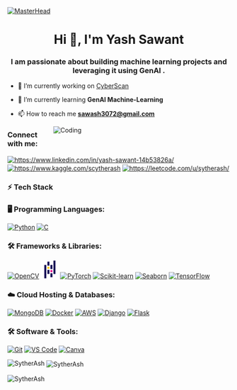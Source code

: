 [![MasterHead](https://firebasestorage.googleapis.com/v0/b/flexi-coding.appspot.com/o/dempgi7-520f8d5f-63d4-4453-8822-dbc149ae27f8.gif?alt=media&token=91c0c7b2-93c3-4029-b011-1a8703c5730d)](https://SytherAsh.io)

<h1 align="center">Hi 👋, I'm Yash Sawant</h1>
<h3 align="center">I am passionate about building machine learning projects and leveraging it using GenAI .</h3>

- 🔭 I’m currently working on [CyberScan](https://github.com/SytherAsh/CyberScan_CyberSecurity_ChatBot)

- 🌱 I’m currently learning **GenAI Machine-Learning**

- 📫 How to reach me **sawash3072@gmail.com**
<img align="right" alt="Coding" width="400" src="https://cdn.dribbble.com/users/1162077/screenshots/3848914/programmer.gif">
<h3 align="left">Connect with me:</h3>
<p align="left">
<a href="https://linkedin.com/in/https://www.linkedin.com/in/yash-sawant-14b53826a/" target="blank"><img align="center" src="https://raw.githubusercontent.com/rahuldkjain/github-profile-readme-generator/master/src/images/icons/Social/linked-in-alt.svg" alt="https://www.linkedin.com/in/yash-sawant-14b53826a/" height="30" width="40" /></a>
<a href="https://kaggle.com/https://www.kaggle.com/scytherash" target="blank"><img align="center" src="https://raw.githubusercontent.com/rahuldkjain/github-profile-readme-generator/master/src/images/icons/Social/kaggle.svg" alt="https://www.kaggle.com/scytherash" height="30" width="40" /></a>
<a href="https://www.leetcode.com/https://leetcode.com/u/sytherash/" target="blank"><img align="center" src="https://raw.githubusercontent.com/rahuldkjain/github-profile-readme-generator/master/src/images/icons/Social/leet-code.svg" alt="https://leetcode.com/u/sytherash/" height="30" width="40" /></a>
</p>
<h3 align="left">⚡ Tech Stack</h3>

### 🖥️ Programming Languages:
<p align="left">
  <a href="https://www.python.org" target="_blank"><img src="https://cdn.worldvectorlogo.com/logos/python-5.svg" alt="Python" width="40" height="40"/></a>
  <a href="https://www.cprogramming.com/" target="_blank"><img src="https://upload.wikimedia.org/wikipedia/commons/1/19/C_Logo.png" alt="C" width="40" height="40"/></a>
</p>

### 🛠️ Frameworks & Libraries:
<p align="left">
  <a href="https://opencv.org/" target="_blank"><img src="https://www.vectorlogo.zone/logos/opencv/opencv-icon.svg" alt="OpenCV" width="40" height="40"/></a>
  <a href="https://pandas.pydata.org/" target="_blank"><img src="https://raw.githubusercontent.com/devicons/devicon/2ae2a900d2f041da66e950e4d48052658d850630/icons/pandas/pandas-original.svg" alt="Pandas" width="40" height="40"/></a>
  <a href="https://pytorch.org/" target="_blank"><img src="https://www.vectorlogo.zone/logos/pytorch/pytorch-icon.svg" alt="PyTorch" width="40" height="40"/></a>
  <a href="https://scikit-learn.org/" target="_blank"><img src="https://upload.wikimedia.org/wikipedia/commons/0/05/Scikit_learn_logo_small.svg" alt="Scikit-learn" width="40" height="40"/></a>
  <a href="https://seaborn.pydata.org/" target="_blank"><img src="https://seaborn.pydata.org/_images/logo-mark-lightbg.svg" alt="Seaborn" width="40" height="40"/></a>
  <a href="https://www.tensorflow.org/" target="_blank"><img src="https://www.vectorlogo.zone/logos/tensorflow/tensorflow-icon.svg" alt="TensorFlow" width="40" height="40"/></a>
</p>

### ☁️ Cloud Hosting & Databases:
<p align="left">
  <a href="https://www.mongodb.com/" target="_blank"><img src="https://cdn.worldvectorlogo.com/logos/mongodb-icon-1.svg" alt="MongoDB" width="40" height="40"/></a>
  <a href="https://www.docker.com/" target="_blank"><img src="https://cdn.worldvectorlogo.com/logos/docker.svg" alt="Docker" width="40" height="40"/></a>
  <a href="https://aws.amazon.com/" target="_blank"><img src="https://cdn.worldvectorlogo.com/logos/aws-2.svg" alt="AWS" width="40" height="40"/></a>
  <a href="https://www.djangoproject.com/" target="_blank"><img src="https://cdn.worldvectorlogo.com/logos/django.svg" alt="Django" width="40" height="40"/></a>
  <a href="https://flask.palletsprojects.com/" target="_blank"><img src="https://upload.wikimedia.org/wikipedia/commons/3/3c/Flask_logo.svg" alt="Flask" width="40" height="40"/></a>
</p>

### 🛠️ Software & Tools:
<p align="left">
  <a href="https://git-scm.com/" target="_blank"><img src="https://cdn.worldvectorlogo.com/logos/git-icon.svg" alt="Git" width="40" height="40"/></a>
  <a href="https://code.visualstudio.com/" target="_blank"><img src="https://upload.wikimedia.org/wikipedia/commons/9/9a/Visual_Studio_Code_1.35_icon.svg" alt="VS Code" width="40" height="40"/></a>
  <a href="https://www.canva.com/" target="_blank"><img src="https://cdn.worldvectorlogo.com/logos/canva-1.svg" alt="Canva" width="40" height="40"/></a>

</p>



<p><img align="left" src="https://github-readme-stats.vercel.app/api/top-langs?username=SytherAsh&show_icons=true&locale=en&layout=compact&theme=tokyonight" alt="SytherAsh" /></p>

<p>&nbsp;<img align="center" src="https://github-readme-stats.vercel.app/api?username=SytherAsh&show_icons=true&locale=en&theme=tokyonight" alt="SytherAsh" /></p>

<p><img align="center" src="https://github-readme-streak-stats.herokuapp.com/?user=SytherAsh&&theme=tokyonight" alt="SytherAsh" /></p>


